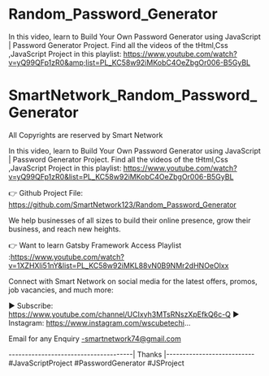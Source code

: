 # Random_Password_Generator
In this video, learn to Build Your Own Password Generator using JavaScript | Password Generator Project. Find all the videos of the tHtml,Css ,JavaScript Project in this playlist: https://www.youtube.com/watch?v=yQ99QFp1zR0&amp;list=PL_KC58w92iMKobC4OeZbgOr006-B5GyBL


# SmartNetwork_Random_Password_Generator
All Copyrights are reserved by Smart Network

In this video, learn to Build Your Own Password Generator using JavaScript | Password Generator Project.
Find all the videos of the tHtml,Css ,JavaScript Project in this playlist: https://www.youtube.com/watch?v=yQ99QFp1zR0&list=PL_KC58w92iMKobC4OeZbgOr006-B5GyBL

👉 Github Project File: https://github.com/SmartNetwork123/Random_Password_Generator

We help businesses of all sizes to build their online presence, grow their business, and reach new heights. 

👉 Want to learn Gatsby Framework Access Playlist :https://www.youtube.com/watch?v=1XZHXli51nY&list=PL_KC58w92iMKL88vN0B9NMr2dHNOeOlxx

Connect with Smart Network on social media for the latest offers, promos, job vacancies, and much more:

► Subscribe: https://www.youtube.com/channel/UCIxyh3MTsRNszXpEfkQ6c-Q
► Instagram: https://www.instagram.com/wscubetechi...

Email for any Enquiry -smartnetwork74@gmail.com

--------------------------------------| Thanks |---------------------------
#JavaScriptProject #PasswordGenerator #JSProject

